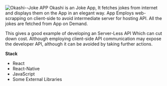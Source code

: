 ![Okashi--Joke APP](https://i.postimg.cc/ZYj8YrmV/OKASHI.png)
Okashi is an Joke App, It fetches jokes from internet and displays them on the App in an elegant way. App Employs web-scrapping on client-side to avoid intermediate server for hosting API. All the jokes are fetched from App on Demand. 

This gives a good example of developing an Server-Less API Which can cut down cost. Although employing client-side API communication may expose the developer API, although it can be avoided by taking further actions. 

**Stack**

 - React 
 - React-Native 
 - JavaScript 
 - Some External Libraries 

